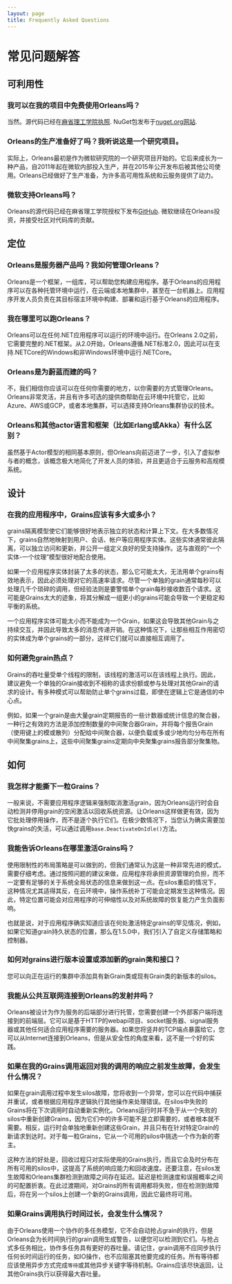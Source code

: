 ```yaml
---
layout: page
title: Frequently Asked Questions
---
```


[//]: # "TODO: after files are rearranged and checked for accuracy, put links back"

# 常见问题解答

## 可利用性

### 我可以在我的项目中免费使用Orleans吗？

当然。源代码已经在[麻省理工学院执照](https://github.com/dotnet/orleans/blob/master/LICENSE). NuGet包发布于[nuget.org网站](https://www.nuget.org/profiles/Orleans).

### Orleans的生产准备好了吗？我听说这是一个研究项目。

实际上，Orleans最初是作为微软研究院的一个研究项目开始的。它后来成长为一种产品，自2011年起在微软内部投入生产，并在2015年公开发布后被其他公司使用。Orleans已经做好了生产准备，为许多高可用性系统和云服务提供了动力。

### 微软支持Orleans吗？

Orleans的源代码已经在麻省理工学院授权下发布[GitHub](https://github.com/dotnet/orleans). 微软继续在Orleans投资，并接受社区对代码库的贡献。

## 定位

### Orleans是服务器产品吗？我如何管理Orleans？

Orleans是一个框架，一组库，可以帮助您构建应用程序。基于Orleans的应用程序可以在各种托管环境中运行，在云端或本地集群中，甚至在一台机器上。应用程序开发人员负责在其目标宿主环境中构建、部署和运行基于Orleans的应用程序。

### 我在哪里可以跑Orleans？

Orleans可以在任何.NET应用程序可以运行的环境中运行。在Orleans 2.0之前，它需要完整的.NET框架。从2.0开始，Orleans遵循.NET标准2.0，因此可以在支持.NETCore的Windows和非Windows环境中运行.NETCore。

### Orleans是为蔚蓝而建的吗？

不，我们相信你应该可以在任何你需要的地方，以你需要的方式管理Orleans。Orleans非常灵活，并且有许多可选的提供商帮助在云环境中托管它，比如Azure、AWS或GCP，或者本地集群，可以选择支持Orleans集群协议的技术。

### Orleans和其他actor语言和框架（比如Erlang或Akka）有什么区别？

虽然基于Actor模型的相同基本原则，但Orleans向前迈进了一步，引入了虚拟参与者的概念，该概念极大地简化了开发人员的体验，并且更适合于云服务和高规模系统。

## 设计

### 在我的应用程序中，Grains应该有多大或多小？

grains隔离模型使它们能够很好地表示独立的状态和计算上下文。在大多数情况下，grains自然地映射到用户、会话、帐户等应用程序实体。这些实体通常彼此隔离，可以独立访问和更新，并公开一组定义良好的受支持操作。这与直观的“一个实体-一个纹理”模型很好地配合使用。

如果一个应用程序实体封装了太多的状态，那么它可能太大，无法用单个grains有效地表示，因此必须处理对它的高速率请求。尽管一个单独的grain通常每秒可以处理几千个琐碎的调用，但经验法则是要警惕单个grain每秒接收数百个请求。这可能是Grains太大的迹象，将其分解成一组更小的grains可能会导致一个更稳定和平衡的系统。

一个应用程序实体可能太小而不能成为一个Grain，如果这会导致其他Grain与之持续交互，并因此导致太多的消息传递开销。在这种情况下，让那些相互作用密切的实体成为单个grains的一部分，这样它们就可以直接相互调用了。

### 如何避免grain热点？

Grains的吞吐量受单个线程的限制，该线程的激活可以在该线程上执行。因此，建议避免一个单独的Grain接收到不相称的请求份额或参与处理对其他Grain的请求的设计。有多种模式可以帮助防止单个grains过载，即使在逻辑上它是通信的中心点。

例如，如果一个grain是由大量grain定期报告的一些计数器或统计信息的聚合器，一种行之有效的方法是添加控制数量的中间聚合器Grain，并将每个报告Grain（使用键上的模或散列）分配给中间聚合器，以便负载或多或少地均匀分布在所有中间聚集grains上，这些中间聚集grains定期向中央聚集grains报告部分聚集物。

## 如何

### 我怎样才能撕下一粒Grains？

一般来说，不需要应用程序逻辑来强制取消激活grain，因为Orleans运行时会自动检测并停用grain的空闲激活以回收系统资源。让Orleans这样做更有效，因为它批处理停用操作，而不是逐个执行它们。在极少数情况下，当您认为确实需要加快grains的失活，可以通过调用`base.DeactivateOnIdle()`方法。

### 我能告诉Orleans在哪里激活Grains吗？

使用限制性的布局策略是可以做到的，但我们通常认为这是一种非常先进的模式，需要仔细考虑。通过按照问题的建议来做，应用程序将承担资源管理的负担，而不一定要有足够的关于系统全局状态的信息来做到这一点。在silos重启的情况下，这种情况尤其适得其反，在云环境中，操作系统补丁可能会定期发生这种情况。因此，特定位置可能会对应用程序的可伸缩性以及对系统故障的恢复能力产生负面影响。

也就是说，对于应用程序确实知道应该在何处激活特定grains的罕见情况，例如，如果它知道grain持久状态的位置，那么在1.5.0中，我们引入了自定义存储策略和控制器。

### 如何对grains进行版本设置或添加新的grain类和接口？

您可以向正在运行的集群中添加具有新Grain类或现有Grain类的新版本的silos。

### 我能从公共互联网连接到Orleans的发射井吗？

Orleans被设计为作为服务的后端部分进行托管，您需要创建一个外部客户端将连接到的前端层。它可以是基于HTTP的webapi项目、socket服务器、signal服务器或其他任何适合应用程序需要的服务器。如果您将竖井的TCP端点暴露给它，您可以从Internet连接到Orleans，但是从安全性的角度来看，这不是一个好的实践。

### 如果在我的Grains调用返回对我的调用的响应之前发生故障，会发生什么情况？

如果在grain调用过程中发生silos故障，您将收到一个异常，您可以在代码中捕获并重试，或者根据应用程序逻辑执行其他操作来处理错误。在silos中失败的Grains将在下次调用时自动重新实例化。Orleans运行时并不急于从一个失败的silos中重新创建Grains，因为它们中的许多可能不是立即需要的，或者根本就不需要。相反，运行时会单独地重新创建这些Grain，并且只有在针对特定Grain的新请求到达时。对于每一粒Grains，它从一个可用的silos中挑选一个作为新的寄主。

这种方法的好处是，回收过程只对实际使用的Grains执行，而且它会及时分布在所有可用的silos中，这提高了系统的响应能力和回收速度。还要注意，在silos发生故障和Orleans集群检测到故障之间存在延迟。延迟是检测速度和误报概率之间的可配置折衷。在此过渡期间，对Grains的所有调用都将失败，但在检测到故障后，将在另一个silos上创建一个新的Grains调用，因此它最终将可用。

### 如果Grains调用执行时间过长，会发生什么情况？

由于Orleans使用一个协作的多任务模型，它不会自动抢占grain的执行，但是Orleans会为长时间执行的grain调用生成警告，以便您可以检测到它们。与抢占式多任务相比，协作多任务具有更好的吞吐量。请记住，grain调用不应同步执行任何长时间运行的任务，如IO操作，也不应阻塞其他要完成的任务。所有等待都应该使用异步方式完成`等待`或其他异步关键字等待机制。Grains应该尽快返回，让其他Grains执行以获得最大吞吐量。
